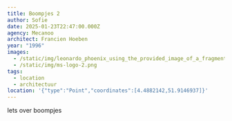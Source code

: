 ```yaml
---
title: Boompjes 2
author: Sofie
date: 2025-01-23T22:47:00.000Z
agency: Mecanoo
architect: Francien Hoeben
year: "1996"
images:
  - /static/img/leonardo_phoenix_using_the_provided_image_of_a_fragment_from_a_1-2.jpg
  - /static/img/ms-logo-2.png
tags:
  - location
  - architectuur
location: '{"type":"Point","coordinates":[4.4882142,51.9146937]}'
---
```

Iets over boompjes
